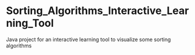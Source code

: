 # Sorting_Algorithms_Interactive_Learning_Tool
Java project for an interactive learning tool to visualize some sorting algorithms
